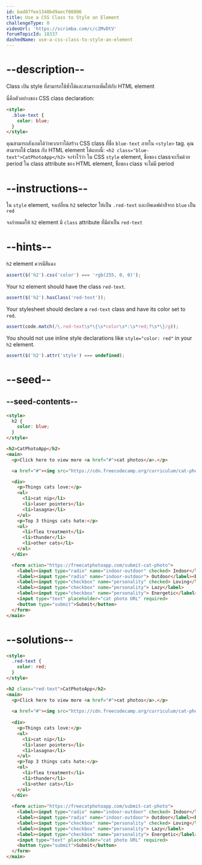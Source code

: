 ```yaml
---
id: bad87fee1348bd9aecf08806
title: Use a CSS Class to Style an Element
challengeType: 0
videoUrl: 'https://scrimba.com/c/c2MvDtV'
forumTopicId: 18337
dashedName: use-a-css-class-to-style-an-element
---
```


# --description--

Class เป้น style ที่สามารถใช้ซ้ำได้และสามารถเพิ่มให้กับ HTML element

นี่คือตัวอย่างของ CSS class declaration:

```html
<style>
  .blue-text {
    color: blue;
  }
</style>
```

คุณสามารถสังเกตได้ว่าพวกเราได้สร้าง CSS class ที่ชื่อ `blue-text` ภายใน `<style>` tag.
คุณสามารถใช้ class กับ HTML element ได้แบบนี้: `<h2 class="blue-text">CatPhotoApp</h2>`
จงจำไว้ว่า ใน CSS `style` element, ชื่อของ classจะเริ่มด้วย period
ใน class attribute ของ HTML element, ชื่อของ class จะไม่มี period

# --instructions--

ใน `style` element, จงเปลี่ยน `h2` selector ให้เป็น `.red-text` และอัพเดฟค่าสีจาก `blue` เป็น `red`

จงกำหนดให้ `h2` element มี `class` attribute ที่มีค่าเป็น `red-text`

# --hints--

`h2` element ควรมีสีแดง

```js
assert($('h2').css('color') === 'rgb(255, 0, 0)');
```

Your `h2` element should have the class `red-text`.

```js
assert($('h2').hasClass('red-text'));
```

Your stylesheet should declare a `red-text` class and have its color set to `red`.

```js
assert(code.match(/\.red-text\s*\{\s*color\s*:\s*red;?\s*\}/g));
```

You should not use inline style declarations like `style="color: red"` in your `h2` element.

```js
assert($('h2').attr('style') === undefined);
```

# --seed--

## --seed-contents--

```html
<style>
  h2 {
    color: blue;
  }
</style>

<h2>CatPhotoApp</h2>
<main>
  <p>Click here to view more <a href="#">cat photos</a>.</p>

  <a href="#"><img src="https://cdn.freecodecamp.org/curriculum/cat-photo-app/relaxing-cat.jpg" alt="A cute orange cat lying on its back."></a>

  <div>
    <p>Things cats love:</p>
    <ul>
      <li>cat nip</li>
      <li>laser pointers</li>
      <li>lasagna</li>
    </ul>
    <p>Top 3 things cats hate:</p>
    <ol>
      <li>flea treatment</li>
      <li>thunder</li>
      <li>other cats</li>
    </ol>
  </div>

  <form action="https://freecatphotoapp.com/submit-cat-photo">
    <label><input type="radio" name="indoor-outdoor" checked> Indoor</label>
    <label><input type="radio" name="indoor-outdoor"> Outdoor</label><br>
    <label><input type="checkbox" name="personality" checked> Loving</label>
    <label><input type="checkbox" name="personality"> Lazy</label>
    <label><input type="checkbox" name="personality"> Energetic</label><br>
    <input type="text" placeholder="cat photo URL" required>
    <button type="submit">Submit</button>
  </form>
</main>
```

# --solutions--

```html
<style>
  .red-text {
    color: red;
  }
</style>

<h2 class="red-text">CatPhotoApp</h2>
<main>
  <p>Click here to view more <a href="#">cat photos</a>.</p>
  
  <a href="#"><img src="https://cdn.freecodecamp.org/curriculum/cat-photo-app/relaxing-cat.jpg" alt="A cute orange cat lying on its back."></a>
  
  <div>
    <p>Things cats love:</p>
    <ul>
      <li>cat nip</li>
      <li>laser pointers</li>
      <li>lasagna</li>
    </ul>
    <p>Top 3 things cats hate:</p>
    <ol>
      <li>flea treatment</li>
      <li>thunder</li>
      <li>other cats</li>
    </ol>
  </div>
  
  <form action="https://freecatphotoapp.com/submit-cat-photo">
    <label><input type="radio" name="indoor-outdoor" checked> Indoor</label>
    <label><input type="radio" name="indoor-outdoor"> Outdoor</label><br>
    <label><input type="checkbox" name="personality" checked> Loving</label>
    <label><input type="checkbox" name="personality"> Lazy</label>
    <label><input type="checkbox" name="personality"> Energetic</label><br>
    <input type="text" placeholder="cat photo URL" required>
    <button type="submit">Submit</button>
  </form>
</main>
```
